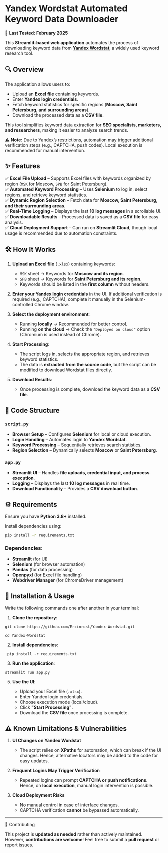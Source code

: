 # Yandex Wordstat Automated Keyword Data Downloader

🚀 **Last Tested: February 2025**

This **Streamlit-based web application** automates the process of downloading keyword data from [**Yandex Wordstat**](https://wordstat.yandex.ru/), a widely used keyword research tool. 

## 🔍 Overview

The application allows users to:

- Upload an **Excel file** containing keywords.
- Enter **Yandex login credentials**.
- Fetch keyword statistics for specific regions (**Moscow, Saint Petersburg, and surrounding areas**).
- Download the processed data as a **CSV file**.

This tool simplifies keyword data extraction for **SEO specialists, marketers, and researchers**, making it easier to analyze search trends.

⚠️ **Note:** Due to Yandex’s restrictions, automation may trigger additional verification steps (e.g., CAPTCHA, push codes). Local execution is recommended for manual intervention.

## ✨ Features

✅ **Excel File Upload** – Supports Excel files with keywords organized by region (`MSK` for Moscow, `SPB` for Saint Petersburg).  
✅ **Automated Keyword Processing** – Uses **Selenium** to log in, select regions, and retrieve keyword statistics.  
✅ **Dynamic Region Selection** – Fetch data for **Moscow, Saint Petersburg, and their surrounding areas**.  
✅ **Real-Time Logging** – Displays the last **10 log messages** in a scrollable UI.  
✅ **Downloadable Results** – Processed data is saved as a **CSV file** for easy analysis.  
✅ **Cloud Deployment Support** – Can run on **Streamlit Cloud**, though local usage is recommended due to automation constraints.

## 🛠 How It Works

1. **Upload an Excel file** (`.xlsx`) containing keywords:
   - `MSK` sheet → Keywords for **Moscow and its region**.
   - `SPB` sheet → Keywords for **Saint Petersburg and its region**.
   - Keywords should be listed in the **first column** without headers.
   
2. **Enter your Yandex login credentials** in the UI. If additional verification is required (e.g., CAPTCHA), complete it manually in the Selenium-controlled Chrome window.

3. **Select the deployment environment**:
   - Running **locally** → Recommended for better control.
   - Running **on the cloud** → Check the `"Deployed on cloud"` option (Chromium is used instead of Chrome).

4. **Start Processing**:
   - The script logs in, selects the appropriate region, and retrieves keyword statistics.
   - The data is **extracted from the source code**, but the script can be modified to download Wordstat files directly.

5. **Download Results**:
   - Once processing is complete, download the keyword data as a **CSV file**.

## 📂 Code Structure

### `script.py`
- **Browser Setup** – Configures **Selenium** for local or cloud execution.
- **Login Handling** – Automates login to **Yandex Wordstat**.
- **Keyword Processing** – Sequentially retrieves search statistics.
- **Region Selection** – Dynamically selects **Moscow** or **Saint Petersburg**.

### `app.py`
- **Streamlit UI** – Handles **file uploads, credential input, and process execution**.
- **Logging** – Displays the last **10 log messages** in real time.
- **Download Functionality** – Provides a **CSV download button**.

## ⚙️ Requirements

Ensure you have **Python 3.8+** installed.

Install dependencies using:

```bash
pip install -r requirements.txt
```

### Dependencies:
- **Streamlit** (for UI)
- **Selenium** (for browser automation)
- **Pandas** (for data processing)
- **Openpyxl** (for Excel file handling)
- **Webdriver Manager** (for ChromeDriver management)

## 🚀 Installation & Usage
Write the following commands one after another in your terminal:

1.  **Clone the repository**:
   ```
   git clone https://github.com/Erzinrost/Yandex-Wordstat.git
   ```
   ```
   cd Yandex-Wordstat
   ```

2.  **Install dependencies**:

   ```
    pip install -r requirements.txt
   ```

3.  **Run the application**:

   ```
   streamlit run app.py
   ```

5.  **Use the UI**:

    -   Upload your Excel file (`.xlsx`).
    -   Enter Yandex login credentials.
    -   Choose execution mode (local/cloud).
    -   Click **"Start Processing"**.
    -   Download the **CSV file** once processing is complete.

## ⚠️ Known Limitations & Vulnerabilities

1.  **UI Changes on Yandex Wordstat**

    -   The script relies on **XPaths** for automation, which can break if the UI changes. Hence, alternative locators may be added to the code for easy updates.
2.  **Frequent Logins May Trigger Verification**

    -   Repeated logins can prompt **CAPTCHA or push notifications**. Hence, on **local execution**, manual login intervention is possible.
3.  **Cloud Deployment Risks**

    -   No manual control in case of interface changes.
    -   CAPTCHA verification **cannot** be bypassed automatically.

* * * * *

🤝 Contributing

This project is **updated as needed** rather than actively maintained.\
However, **contributions are welcome**! Feel free to submit a **pull request** or report issues.
